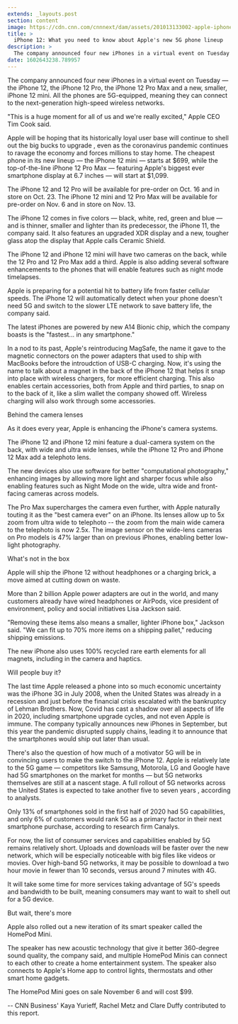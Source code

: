 ```yaml
--- 
extends: _layouts.post 
section: content 
image: https://cdn.cnn.com/cnnnext/dam/assets/201013133002-apple-iphone-12-underscored-super-tease.jpg 
title: > 
  iPhone 12: What you need to know about Apple's new 5G phone lineup 
description: > 
  The company announced four new iPhones in a virtual event on Tuesday — the iPhone 12, the iPhone 12 Pro, the iPhone 12 Pro Max and a new, smaller, iPhone 12 mini.The cheapest phone in its new lineup — the iPhone 12 mini — starts at $699, while the top-of-the-line iPhone 12 Pro Max — featuring Apple's biggest ever smartphone display at 6.7 inches — will start at $1,099.The iPhone 12 and 12 Pro will be available for pre-order on Oct. 16 and in store on Oct. 23.The iPhone 12 and iPhone 12 mini will have two cameras on the back, while the 12 Pro and 12 Pro Max add a third.The iPhone 12 and iPhone 12 mini feature a dual-camera system on the back, with wide and ultra wide lenses, while the iPhone 12 Pro and iPhone 12 Max add a telephoto lens. 
date: 1602643238.789957 
--- 
```

The company announced four new iPhones in a virtual event on Tuesday — the iPhone 12, the iPhone 12 Pro, the iPhone 12 Pro Max and a new, smaller, iPhone 12 mini. All the phones are 5G-equipped, meaning they can connect to the next-generation high-speed wireless networks.

"This is a huge moment for all of us and we're really excited," Apple CEO Tim Cook said.

Apple will be hoping that its historically loyal user base will continue to shell out the big bucks to upgrade , even as the coronavirus pandemic continues to ravage the economy and forces millions to stay home. The cheapest phone in its new lineup — the iPhone 12 mini — starts at $699, while the top-of-the-line iPhone 12 Pro Max — featuring Apple's biggest ever smartphone display at 6.7 inches — will start at $1,099.

The iPhone 12 and 12 Pro will be available for pre-order on Oct. 16 and in store on Oct. 23. The iPhone 12 mini and 12 Pro Max will be available for pre-order on Nov. 6 and in store on Nov. 13.

The iPhone 12 comes in five colors — black, white, red, green and blue — and is thinner, smaller and lighter than its predecessor, the iPhone 11, the company said. It also features an upgraded XDR display and a new, tougher glass atop the display that Apple calls Ceramic Shield.

The iPhone 12 and iPhone 12 mini will have two cameras on the back, while the 12 Pro and 12 Pro Max add a third. Apple is also adding several software enhancements to the phones that will enable features such as night mode timelapses.

Apple is preparing for a potential hit to battery life from faster cellular speeds. The iPhone 12 will automatically detect when your phone doesn't need 5G and switch to the slower LTE network to save battery life, the company said.

The latest iPhones are powered by new A14 Bionic chip, which the company boasts is the "fastest... in any smartphone."

In a nod to its past, Apple's reintroducing MagSafe, the name it gave to the magnetic connectors on the power adapters that used to ship with MacBooks before the introudction of USB-C charging. Now, it's using the name to talk about a magnet in the back of the iPhone 12 that helps it snap into place with wireless chargers, for more efficient charging. This also enables certain accessories, both from Apple and third parties, to snap on to the back of it, like a slim wallet the company showed off. Wireless charging will also work through some accessories.

Behind the camera lenses

As it does every year, Apple is enhancing the iPhone's camera systems.

The iPhone 12 and iPhone 12 mini feature a dual-camera system on the back, with wide and ultra wide lenses, while the iPhone 12 Pro and iPhone 12 Max add a telephoto lens.

The new devices also use software for better "computational photography," enhancing images by allowing more light and sharper focus while also enabling features such as Night Mode on the wide, ultra wide and front-facing cameras across models.

The Pro Max supercharges the camera even further, with Apple naturally touting it as the "best camera ever" on an iPhone. Its lenses allow up to 5x zoom from ultra wide to telephoto -- the zoom from the main wide camera to the telephoto is now 2.5x. The image sensor on the wide-lens cameras on Pro models is 47% larger than on previous iPhones, enabling better low-light photography.

What's not in the box

Apple will ship the iPhone 12 without headphones or a charging brick, a move aimed at cutting down on waste.

More than 2 billion Apple power adapters are out in the world, and many customers already have wired headphones or AirPods, vice president of environment, policy and social initiatives Lisa Jackson said.

"Removing these items also means a smaller, lighter iPhone box," Jackson said. "We can fit up to 70% more items on a shipping pallet," reducing shipping emissions.

The new iPhone also uses 100% recycled rare earth elements for all magnets, including in the camera and haptics.

Will people buy it?

The last time Apple released a phone into so much economic uncertainty was the iPhone 3G in July 2008, when the United States was already in a recession and just before the financial crisis escalated with the bankruptcy of Lehman Brothers. Now, Covid has cast a shadow over all aspects of life in 2020, including smartphone upgrade cycles, and not even Apple is immune. The company typically announces new iPhones in September, but this year the pandemic disrupted supply chains, leading it to announce that the smartphones would ship out later than usual.

There's also the question of how much of a motivator 5G will be in convincing users to make the switch to the iPhone 12. Apple is relatively late to the 5G game — competitors like Samsung, Motorola, LG and Google have had 5G smartphones on the market for months — but 5G networks themselves are still at a nascent stage. A full rollout of 5G networks across the United States is expected to take another five to seven years , according to analysts.

Only 13% of smartphones sold in the first half of 2020 had 5G capabilities, and only 6% of customers would rank 5G as a primary factor in their next smartphone purchase, according to research firm Canalys.

For now, the list of consumer services and capabilities enabled by 5G remains relatively short. Uploads and downloads will be faster over the new network, which will be especially noticeable with big files like videos or movies. Over high-band 5G networks, it may be possible to download a two hour movie in fewer than 10 seconds, versus around 7 minutes with 4G.

It will take some time for more services taking advantage of 5G's speeds and bandwidth to be built, meaning consumers may want to wait to shell out for a 5G device.

But wait, there's more

Apple also rolled out a new iteration of its smart speaker called the HomePod Mini.

The speaker has new acoustic technology that give it better 360-degree sound quality, the company said, and multiple HomePod Minis can connect to each other to create a home entertainment system. The speaker also connects to Apple's Home app to control lights, thermostats and other smart home gadgets.

The HomePod Mini goes on sale November 6 and will cost $99.

-- CNN Business' Kaya Yurieff, Rachel Metz and Clare Duffy contributed to this report.